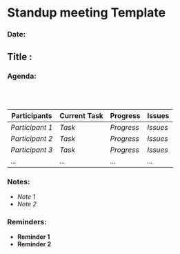 # Standup meeting Template
### Date:
## Title : 

### Agenda:
<br>
<br>

| Participants  | Current Task | Progress | Issues |
| ------------- | ------------ | -------- | ------ |
| *Participant 1* | *Task*     | *Progress* | *Issues* |
| *Participant 2* | *Task*     | *Progress* | *Issues* |
| *Participant 3* | *Task*     | *Progress* | *Issues* |
| *...*           | *...*      | *...*      | *...* |

### Notes:
- *Note 1*
- *Note 2*

### Reminders: 
- **Reminder 1**
- **Reminder 2**
